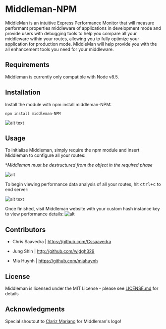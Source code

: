 # Middleman-NPM

MiddleMan is an intuitive Express Performance Monitor that will measure performant properties middleware of applications in development mode and provide users with debugging tools to help you compare all your middleware within your routes, allowing you to fully optimize your application for production mode. MiddleMan will help provide you with the all enhancement tools you need for your middleware. 

## Requirements 
Middleman is currently only compatible with Node v8.5. 

## Installation 
Install the module with npm install middleman-NPM:

	npm install middleman-NPM
	
![alt text](https://i.imgur.com/2SD6CMb.png)
  
## Usage 
To initialize Middleman, simply require the npm module and insert Middleman to configure all your routes:
  
 **Middleman must be destructured from the object in the required phase*

![alt](https://i.imgur.com/fjYfyGz.png)

To begin viewing performance data analysis of all your routes, hit  <kbd>ctrl</kbd><kbd>+c</kbd>  to end server: 

![alt text](https://i.imgur.com/46zfcse.png)


Once finished, visit Middleman website with your custom hash instance key to view performance details:
![alt](https://i.imgur.com/XyZkj14.png)
	

## Contributors 
* Chris Saavedra | https://github.com/Cssaavedra
   
* Jung Shin | http://github.com/wjdgh329
   
* Mia Huynh | https://github.com/miahuynh
 
## License 

Middleman is licensed under the MIT License - please see [LICENSE.md](https://help.github.com/articles/licensing-a-repository/) for details

## Acknowledgments 

Special shoutout to [Clariz Mariano](https://github.com/havengoer) for Middleman's logo!


